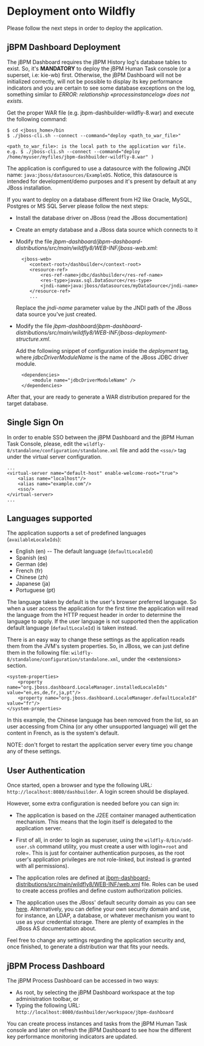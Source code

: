 Deployment onto Wildfly
==========================

Please follow the next steps in order to deploy the application.

jBPM Dashboard Deployment
----------------------------

The jBPM Dashboard requires the jBPM History log's database tables to exist. So, it's **MANDATORY** to deploy the
jBPM Human Task console (or a superset, i.e: kie-wb) first. Otherwise, the jBPM Dashboard will not be initialized
correctly, will not be possible to display its key performance indicators and you are certain to see some database
exceptions on the log, something similar to _ERROR: relationship «processinstancelog» does not exists_.

Get the proper WAR file (e.g. jbpm-dashbuilder-wildfly-8.war) and execute the following command:

    $ cd <jboss_home>/bin
    $ ./jboss-cli.sh --connect --command="deploy <path_to_war_file>"

    <path_to_war_file>: is the local path to the application war file.
    e.g. $ ./jboss-cli.sh --connect --command="deploy /home/myuser/myfiles/jbpm-dashbuilder-wildfly-8.war" )


The application is configured to use a datasource with the following JNDI name: <code>java:jboss/datasources/ExampleDS</code>.
Notice, this datasource is intended for development/demo purposes and it's present by default at any JBoss installation.

If you want to deploy on a database different from H2 like Oracle, MySQL, Postgres or MS SQL Server please follow the next steps:

* Install the database driver on JBoss (read the JBoss documentation)

* Create an empty database and a JBoss data source which connects to it

* Modify the file *jbpm-dashboard/jbpm-dashboard-distributions/src/main/wildfly8/WEB-INF/jboss-web.xml*:

        <jboss-web>
           <context-root>/dashbuilder</context-root>
           <resource-ref>
               <res-ref-name>jdbc/dashbuilder</res-ref-name>
               <res-type>javax.sql.DataSource</res-type>
               <jndi-name>java:jboss/datasources/myDataSource</jndi-name>
           </resource-ref>
           ...

   Replace the *jndi-name* parameter value by the JNDI path of the JBoss data source you've just created.

* Modify the file *jbpm-dashboard/jbpm-dashboard-distributions/src/main/wildfly8/WEB-INF/jboss-deployment-structure.xml*.

  Add the following snippet of configuration inside the *deployment* tag, where *jdbcDriverModuleName* is the name of the JBoss JDBC driver module.

        <dependencies>
            <module name="jdbcDriverModuleName" />
        </dependencies>


After that, your are ready to generate a WAR distribution prepared for the target database.

Single Sign On
---------------------------------

In order to enable SSO between the jBPM Dashboard and the jBPM Human Task Console, please, edit the
<code>wildfly-8/standalone/configuration/standalone.xml</code> file and add the <code>&lt;sso/&gt;</code> tag under the virtual server configuration.


    ...
    <virtual-server name="default-host" enable-welcome-root="true">
        <alias name="localhost"/>
        <alias name="example.com"/>
        <sso/>
    </virtual-server>
    ...

Languages supported
------------------------

The application supports a set of predefined languages (<code>availableLocaleIds</code>):

* English (en) -- The default language (<code>defaultLocaleId</code>)
* Spanish (es)
* German (de)
* French (fr)
* Chinese (zh)
* Japanese (ja)
* Portuguese (pt)

The language taken by default is the user's browser preferred language. So when a user access the application
for the first time the application will read the language from the HTTP request header in order to determine the language
to apply. If the user language is not supported then the application default language (<code>defaultLocaleId</code>) is taken instead.

There is an easy way to change these settings as the application reads them from the JVM's system properties.
So, in JBoss, we can just define them in the following file: <code>wildfly-8/standalone/configuration/standalone.xml</code>,
under the &lt;extensions&gt; section.

    <system-properties>
        <property name="org.jboss.dashboard.LocaleManager.installedLocaleIds" value="en,es,de,fr,ja,pt"/>
        <property name="org.jboss.dashboard.LocaleManager.defaultLocaleId" value="fr"/>
    </system-properties>

In this example, the Chinese language has been removed from the list, so an user accessing from China (or any other
unsupported language) will get the content in French, as is the system's default.

NOTE: don't forget to restart the application server every time you change any of these settings.

User Authentication
--------------------------

Once started, open a browser and type the following URL:
<code>http://localhost:8080/dashbuilder</code>. A login screen should be displayed.

However, some extra configuration is needed before you can sign in:

* The application is based on the J2EE container managed authentication  mechanism.
This means that the login itself is delegated to the application server.

* First of all, in order to login as superuser, using the <code>wildfly-8/bin/add-user.sh</code> command utility,
you must create a user with login=<code>root</code> and role=<whatever role has been defined in the web.xml file>.
This is just for container authentication purposes, as the root user's application privileges are not role-linked,
but instead is granted with all permissions).

* The application roles are defined at [jbpm-dashboard-distributions/src/main/wildfly8/WEB-INF/web.xml](https://github.com/droolsjbpm/jbpm-dashboard/blob/master/jbpm-dashboard-distributions/src/main/wildfly8/WEB-INF/web.xml) file.
Roles can be used to create access profiles and define custom authorization policies.

* The application uses the JBoss' default security domain as you can see [here](https://github.com/droolsjbpm/jbpm-dashboard/blob/master/jbpm-dashboard-distributions/src/main/wildfly8/WEB-INF/jboss-web.xml).
Alternatively, you can define your own security domain and use, for instance, an LDAP, a database, or whatever mechanism you want to use as your credential storage.
There are plenty of examples in the JBoss AS documentation about.

Feel free to change any settings regarding the application security and, once finished, to generate a distribution war that fits your needs.

jBPM Process Dashboard
-----------------------------

The jBPM Process Dashboard can be accessed in two ways:

* As root, by selecting the jBPM Dashboard workspace at the top administration toolbar, or
* Typing the following URL: <code>http://localhost:8080/dashbuilder/workspace/jbpm-dashboard</code>

You can create process instances and tasks from the jBPM Human Task console and later on refresh the jBPM Dashboard to
see how the different key performance monitoring indicators are updated.

